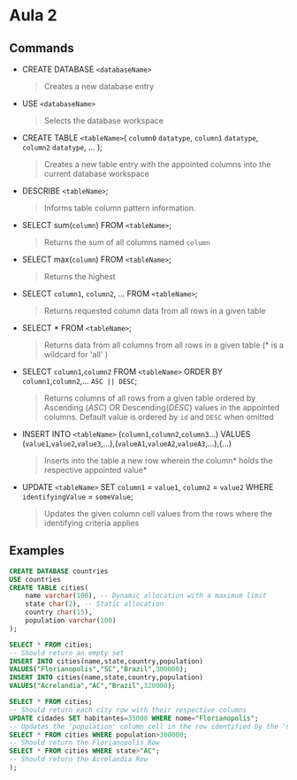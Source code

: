 # Aula 2

## Commands
* CREATE DATABASE `<databaseName>`
   >Creates a new database entry
* USE `<databaseName>`
   >Selects the database workspace
* CREATE TABLE `<tableName>`(
	`column0` `datatype`,
	`column1` `datatype`,
	`column2` `datatype`,
	...
); 
   > Creates a new table entry with the appointed columns into the current database workspace
* DESCRIBE `<tableName>`;
   > Informs table column pattern information.
* SELECT sum(`column`) FROM `<tableName>`;
   > Returns the sum of all columns named `column`
* SELECT max(`column`) FROM `<tableName>`;
   > Returns the highest
* SELECT `column1`, `column2`, ... FROM `<tableName>`; 
   > Returns requested column data from all rows in a given table
* SELECT * FROM `<tableName>`; 
   > Returns data from all columns from all rows in a given table (* is a wildcard for 'all' )
* SELECT `column1`,`column2` FROM `<tableName>` ORDER BY `column1`,`column2`,... `ASC || DESC`; 
   > Returns columns of all rows from a given table ordered by Ascending (*ASC*) OR Descending(*DESC*) values in the appointed columns. Default value is ordered by `id` and `DESC` when omitted
* INSERT INTO `<tableName>` (`column1`,`column2`,`column3`...) VALUES (`value1`,`value2`,`value3`,...),(`valueA1`,`valueA2`,`valueA3`,...),(...)
   > Inserts into the table a new row wherein the column* holds the respective appointed value* 

* UPDATE `<tableName>` SET `column1` = `value1`, `column2` = `value2` WHERE `identifyingValue` = `someValue`;
   > Updates the given column cell values from the rows where the identifying criteria applies
## Examples
```sql
CREATE DATABASE countries
USE countries
CREATE TABLE cities(
	name varchar(100), -- Dynamic allocation with a maximum limit
	state char(2), -- Static allocation
	country char(15),
	population varchar(100)
);

SELECT * FROM cities;
-- Should return an empty set
INSERT INTO cities(name,state,country,population)
VALUES("Florianopolis","SC","Brazil",300000);
INSERT INTO cities(name,state,country,population)
VALUES("Acrelandia","AC","Brazil",320000);

SELECT * FROM cities;
-- Should return each city row with their respective columns
UPDATE cidades SET habitantes=35000 WHERE nome="Florianopolis";
-- Updates the 'population' column cell in the row identified by the 'name' "Florianopolis" to 35000
SELECT * FROM cities WHERE population>300000;
-- Should return the Florianopolis Row
SELECT * FROM cities WHERE state>"AC";
-- Should return the Acrelandia Row
);
```



